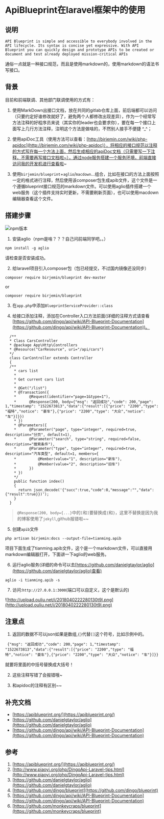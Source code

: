 # ApiBlueprint在laravel框架中的使用

## 说明

```
API Blueprint is simple and accessible to everybody involved in the API lifecycle. Its syntax is concise yet expressive. With API Blueprint you can quickly design and prototype APIs to be created or document and test already deployed mission-critical APIs
```
通俗一点就是一种接口规范，而且是使用markdown的，使用markdown的语法书写接口。

## 背景
目前和前端联调、其他部门联调使用的方式有：

1. 使用MarkDown出接口文档，放在共同的gitlab仓库上面，前后端都可以访问（只要约定好谁修改就好了，避免两个人都修改出现差异），作为一个经常写方法注释的好程序员来说（其实你的leader也会要求你），要在每一个接口上面写上几行方法注释，注明这个方法是做啥的，不然别人接手不便捷 ^_^；

2. 使用apiDoc工具（使用方法可以查看：[http://birjemin.com/wiki/php-apidoc](http://birjemin.com/wiki/php-apidoc)），将相应的接口规范以注释的方式写在每一个方法上面，然后生成相应的apiDoc文档（只需要写一下注释，不需要再写接口文档啦~），通过node服务搭建一个服务环境，前端直接访问我的开发机进行查看啦~

3. 使用`birjemin/blueprint`+`aglio`/`macdown`...组合，比如在接口的方法上面按照一定的格式进行注释，然后使用该composer包生成apib文件，这个文件是一个遵循blueprint接口规范的markdown文件。可以使用aglio插件搭建一个web服务（这个插件支持实时更新，不需要刷新页面），也可以使用macdown编辑器查看这个文件。

## 搭建步骤

![npm版本](http://upload.ouliu.net/i/20180323150537lblhz.png)

1. 安装aglio（npm是啥？？？自己问前端同学吧。。）

```
npm install -g aglio
```
请检查是否安装成功。

2. 给laravel项目引入composer包（包已经提交，不过国内镜像还没同步）

```
composer require birjemin/blueprint dev-master
```
or
```
composer require birjemin/blueprint
```

3. 在`app.php`中添加`BlueprintServiceProvider::class`

4. 给接口添加注释，添加在Controller入口方法前面(详细的注释方式请查看[https://github.com/dingo/api/wiki/API-Blueprint-Documentation](https://github.com/dingo/api/wiki/API-Blueprint-Documentation))。

```
  /**
  * Class CarsController
  * @package App\Http\Controllers
  * @Resource("CarResource", uri="/api/cars")
  */
  class CarController extends Controller
  {
  /**
    * cars list
    *
    * Get current cars list
    *
    * @Get("/list")
    * @Transaction({
    *      @Request(identifier="page=1&type=1"),
    *      @Response(200, body={"msg": "返回成功","code": 200,"page": 1,"timestamp": "1522673813","data":{"result":[{"price": "2200","type": "福特","notice": "豪车"},{"price": "2200","type": "大众","notice": "车"}]}})
    * })
    * @Parameters({
    *      @Parameter("page", type="integer", required=true, description="分页", default=1),
    *      @Parameter("search", type="string", required=false, description="搜索条件"),
    *      @Parameter("type", type="integer", required=true, description="汽车类型", default=1, members={
    *          @Member(value="1", description="新车"),
    *          @Member(value="2", description="旧车")
    *      })
    * })
    */
    public function index()
    {
      return json_decode('{"succ":true,"code":0,"message":"","data":{"result":true}})');
    }
  }
```

> `@Response(200, body={...}`中的`[`和`]`要替换成`{`和`}`，这里不替换是因为我的博客使用了`jekyll`,github报错啦~~

5. 创建`apib`文件

```
php artisan birjemin:docs --output-file=tianming.apib
```
项目下面生成了tianming.apib文件，这个是一个markdown文件，可以直接用markdown编辑器打开，下面讲一下aglio的web服务。

6. 运行aglio服务(详细的命令可以去[https://github.com/danielgtaylor/aglio](https://github.com/danielgtaylor/aglio)查看)

```
aglio -i tianming.apib -s
```

7. 访问:`http://27.0.0.1:3000`(端口可以自定义，这个是默认的)

![http://upload.ouliu.net/i/2018040222280130t9l.png](http://upload.ouliu.net/i/2018040222280130t9l.png)

## 注意点
1. 返回的数据不可以json如果是数组,`{}`代替`[]`这个符号，比如示例中的。

```
 {"msg": "返回成功","code": 200,"page": 1,"timestamp": "1522673813","data":{"result":[{"price": "2200","type": "福特","notice": "豪车"},{"price": "2200","type": "大众","notice": "车"}]}}
```
就要将里面的中括号替换成大括号！


2. 这些注释写错了会报错哦~

3. 和apidoc的注释有区别~~

## 补充文档
* [https://apiblueprint.org/](https://apiblueprint.org/)
* [https://github.com/danielgtaylor/aglio](https://github.com/danielgtaylor/aglio)
* [https://github.com/dingo/api/wiki/API-Blueprint-Documentation](https://github.com/dingo/api/wiki/API-Blueprint-Documentation)

## 参考
1. [https://apiblueprint.org/](https://apiblueprint.org/)
2. [http://www.piaoyi.org/php/DingoApi-Laravel-tips.html](http://www.piaoyi.org/php/DingoApi-Laravel-tips.html)
3. [https://github.com/danielgtaylor/aglio](https://github.com/danielgtaylor/aglio)
4. [https://github.com/dingo/blueprint](https://github.com/dingo/blueprint)
5. [https://github.com/dingo/api/wiki/API-Blueprint-Documentation](https://github.com/dingo/api/wiki/API-Blueprint-Documentation)
6. [https://github.com/monkeycraps/blueprint](https://github.com/monkeycraps/blueprint)